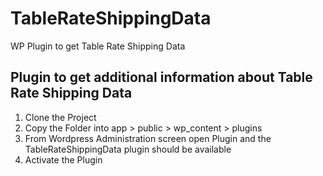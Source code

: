 # TableRateShippingData
WP Plugin to get Table Rate Shipping Data

## Plugin to get additional information about Table Rate Shipping Data

1. Clone the Project
2. Copy the Folder into app > public > wp_content > plugins
3. From Wordpress Administration screen open Plugin and the TableRateShippingData plugin should be available
4. Activate the Plugin